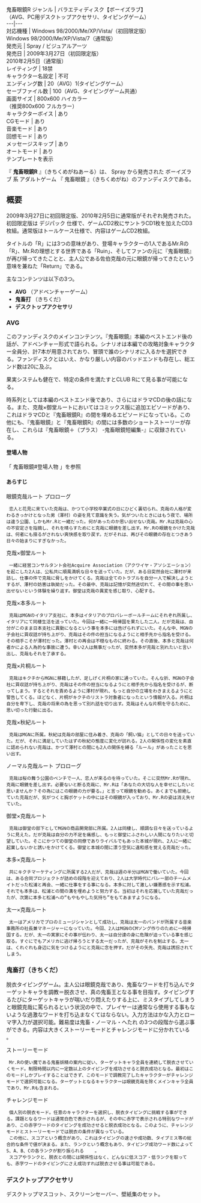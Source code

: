 鬼畜眼鏡R  ジャンル  |  バラエティディスク【ボーイズラブ】   
（AVG、PC用デスクトップアクセサリ、タイピングゲーム）  
---|---  
対応機種  |  Windows 98/2000/Me/XP/Vista/（初回限定版）   
Windows 98/2000/Me/XP/Vista/7（通常版）  
発売元  |  Spray  /  ビジュアルアーツ   
発売日  |  2009年3月27日（初回限定版）   
2010年2月5日（通常版）  
レイティング  |  18禁   
キャラクター名設定  |  不可   
エンディング数  |  20（AVG）1(タイピングゲーム）   
セーブファイル数  |  100（AVG、タイピングゲーム共通）   
画面サイズ  |  800x600 ハイカラー   
（推奨800x600 フルカラー）  
キャラクターボイス  |  あり   
CGモード  |  あり   
音楽モード  |  あり   
回想モード  |  あり   
メッセージスキップ  |  あり   
オートモード  |  あり   
テンプレートを表示  
  
『 **鬼畜眼鏡R** 』（きちくめがねあーる）は、  Spray  から発売された  ボーイズラブ  系  アダルトゲーム  『  鬼畜眼鏡
』（きちくめがね）のファンディスクである。

##  概要  

2009年3月27日に初回限定版、2010年2月5日に通常版がそれぞれ発売された。初回限定版は  デジパック
仕様で、ゲームCD2枚にサントラCD1枚を加えたCD3枚組。通常版はトールケース仕様で、内容はゲームCD2枚組。

タイトルの「R」には3つの意味があり、登場キャラクターの1人であるMr.Rの「R」、Mr.Rの理想とする世界である「Ruin」、そしてファンの元に『鬼畜眼鏡』が再び帰ってきたことと、主人公である佐伯克哉の元に眼鏡が帰ってきたという意味を兼ねた「Return」である。

主なコンテンツは以下の3つ。

  * **AVG** （アドベンチャーゲーム） 
  * **鬼畜打** （きちくだ） 
  * **デスクトップアクセサリ**

###  AVG  

このファンディスクのメインコンテンツ。『鬼畜眼鏡』本編のベストエンド後の話が、アドベンチャー形式で語られる。シナリオは本編での攻略対象キャラクター全員分、計7本が用意されており、冒頭で誰のシナリオに入るかを選択できる。ファンディスクとはいえ、かなり厳しい内容のバッドエンドも存在し、総エンド数は20に及ぶ。

果実システムも健在で、特定の条件を満たすとCLUB Rにて見る事が可能になる。  

時系列としては本編のベストエンド後であり、さらにはドラマCDの後の話になる。また、克哉×御堂ルートにおいてはコミックス版に追加エピソードがあり、これはドラマCDと『鬼畜眼鏡R』の間を埋めるエピソードになっている。この他にも、『鬼畜眼鏡』と『鬼畜眼鏡R』の間には多数のショートストーリーが存在し、これらは『鬼畜眼鏡＋（プラス）
-鬼畜眼鏡短編集-』に収録されている。

####  登場人物  

「  鬼畜眼鏡#登場人物  」を参照

####  あらすじ  

眼鏡克哉ルート プロローグ

     恋人と花見に来ていた克哉は、かつて小学校卒業式の日にひどく裏切られ、克哉の人格が変わるきっかけとなった男（澤村）の姿を見て意識を失う。気がついたときにはもう夜で、場所は違う公園、しかもMr.Rと一緒だった。何があったのか思い出せない克哉。Mr.Rは克哉の心の不安定さを指摘し、それを晴らすためにと克哉に眼鏡を差し出す。Mr.Rの眼鏡をかけた克哉は、何者にも揺るがされない爽快感を取り戻す。だがそれは、再びその眼鏡の存在とつきあう日々の始まりにすぎなかった。 

克哉×御堂ルート

     一緒に経営コンサルタント会社Acquire Association（アクワイヤ・アソシエーション）を起こした2人は、公私共に順風満帆な日々を送っていた。だが、ある日突然会社に澤村が来訪し、仕事の件で克哉に脅しをかけてくる。克哉は全てのトラブルを自分一人で解決しようとするが、澤村の妨害は執拗だった。その最中、克哉は記憶が突然途切れて、その間の事を思い出せないという体験を繰り返す。御堂は克哉の異変を感じ取り、心配する。 
克哉×本多ルート

     克哉はMGNのイタリア支社に、本多はイタリアのプロバレーボールチームにそれぞれ所属し、イタリアにて同棲生活を送っていた。今回は一緒に一時帰国を果たした二人。だが克哉は、自分がこのまま日本支社に異動になるという事を本多には告げられずにいた。そんな中、MGNの子会社に買収話が持ち上がり、克哉はその件の担当になるようにと相手先から指名を受ける。その相手こそが澤村だった。澤村との再会は不穏なものに終わる。その直後、本多と克哉は何者かによる人為的な事故に遭う。幸い2人は無事だったが、突然本多が克哉と別れたいと言い出し、克哉もそれを了承する。 
克哉×片桐ルート

     克哉はキクチからMGNに移籍したが、足しげく片桐の家に通っていた。そんな折、MGNの子会社に買収話が持ち上がり、克哉はその件の担当になるようにと相手先から指名を受けるが、断ってしまう。するとそれを責めるように澤村が現れ、もっと自分の立場をわきまえるようにと警告してくる。ほどなく、片桐がキクチのリストラ対象者になったという情報が入る。片桐は自分を卑下し、克哉の将来の為を思って別れ話を切り出す。克哉はそんな片桐を守るために、思い切った行動に出る。 
克哉×秋紀ルート

     克哉はMGNに所属。秋紀は克哉の部屋に住み着き、克哉の「飼い猫」としての日々を送っていた。だが、それに満足していたはずの秋紀の態度に変化が訪れる。2人の関係性の変化を素直に認められない克哉は、かつて澤村との間にも2人の関係を縛る「ルール」があったことを思い出す。 

ノーマル克哉ルート プロローグ

     克哉は桜の舞う公園のベンチで一人、恋人が来るのを待っていた。そこに突然Mr.Rが現れ、克哉に眼鏡を差し出す。必要ないと断る克哉に、Mr.Rは「あなたの大切な人を幸せにしたいと思いませんか？その為にはこの眼鏡の力が要る。」と言って眼鏡を勧める。あくまでも拒絶していた克哉だが、気がつくと胸ポケットの中にはその眼鏡が入っており、Mr.Rの姿は消え失せていた。 

御堂×克哉ルート

     克哉は御堂の部下としてMGNの商品開発部に所属。2人は同棲し、順調な日々を送っているように見えた。だが克哉は自分の力不足を痛感し、もっと御堂にふさわしい人間になりたいと切望していた。そこにかつての御堂の同僚でありライバルでもあった本城が現れ、2人に一緒に起業しないかと誘いをかけてくる。御堂と本城の間に漂う空気に違和感を覚える克哉だった。 
本多×克哉ルート

     共にキクチマーケティングに所属する2人だが、克哉は週の半分はMGNで働いていた。今回は、ある合同プロジェクトが詰めの段階を迎えており、2人は大学時代にバレー部のチームメイトだった松浦と再会、一緒に仕事をする事になる。本多に対して激しい嫌悪感を示す松浦。それでも本多は、松浦との間の溝を埋めようと努力する。当初はそれを応援していた克哉だったが、次第に本多と松浦への“もやもやした気持ち”をもてあますようになる。 
太一×克哉ルート

     太一はアメリカでプロのミュージシャンとして成功し、克哉は太一のバンドが所属する音楽事務所の社長兼マネージャーになっていた。今回、2人はMGNのCMソング作りのために一時帰国する。だが、太一の実家にその事が伝わり、太一は自分達の身に危険が迫っている事を感じ取る。すぐにでもアメリカに逃げ帰ろうとする太一だったが、克哉がそれを制止する。太一は、くれぐれも身辺に気をつけるようにと克哉に念を押す。だがその矢先、克哉は誘拐されてしまう。 

###  鬼畜打（きちくだ）  

脱衣タイピングゲーム。主人公は眼鏡克哉であり、鬼畜なワードを打ち込んでターゲットキャラを調教＝脱衣させ、真の鬼畜王となる事を目指す。タイピングするたびにターゲットキャラが喘いだり悶えたりする上に、ミスタイプしてしまうと眼鏡克哉に罵られるという状況の中で、プレイヤーは通常なら使用する事もないような過激なワードを打ち込まなくてはならない。入力方法はかな入力とローマ字入力が選択可能。難易度は鬼畜・ノーマル・へたれ
  の3つの段階から選ぶ事ができる。内容は大きくストーリーモードとチャレンジモードに分かれている    。

ストーリーモード

     Mr.Rの使い魔である鬼畜妖精の案内に従い、ターゲットキャラ全員を連続して脱衣させていくモード。制限時間以内に一定数以上のタイピングを成功させると脱衣成功となる。最初はこのモードしかプレイすることはできず、このモードで調教完了したキャラクターがチャレンジモードで選択可能になる。ターゲットとなるキャラクターは眼鏡克哉を除くメインキャラ全員であり、Mr.Rも含まれる。 
チャレンジモード

     個人別の脱衣モード。任意のキャラクターを選択し、脱衣タイピングに挑戦する事ができる。課題となるワードは通常白色で表示されるが、その中に赤字で表示される特別なワードがあり、この赤字ワードのタイピングを成功させると脱衣成功となる。このように、チャレンジモードとストーリーモードでは脱衣の条件が異なっている。 
     この他に、スコアという概念があり、これはタイピングの速さや成功数、タイプミス等の総合的な条件で値が決まる。また、ランクという概念もあり、タイピング成功ワード数によってS、A、B、Cの各ランクが割り振られる    。 
     スコアやランクと、脱衣との間には関係性はなく、どんなに低スコア・低ランクを取っても、赤字ワードのタイピングにさえ成功すれば脱衣させる事は可能である。 

###  デスクトップアクセサリ  

デスクトップマスコット、スクリーンセーバー、壁紙集のセット。

